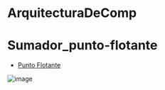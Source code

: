 # ArquitecturaDeComp

# Sumador_punto-flotante

* [Punto Flotante](https://github.com/Albert1-Y/Sumador_punto-flotante/blob/main/mul_puntFlo/mul_puntFlo.cpp)


![image](https://user-images.githubusercontent.com/85771320/232398087-dbd3d0c4-592f-485f-bb10-68bfaed815ca.png)
